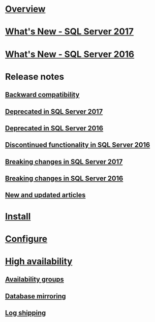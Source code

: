 # [Overview](sql-server-database-engine-overview.md) 

# [What's New - SQL Server 2017](whats-new-in-sql-server-2017.md)
# [What's New - SQL Server 2016](whats-new-in-sql-server-2016.md)


# Release notes
## [Backward compatibility](sql-server-database-engine-backward-compatibility.md)
## [Deprecated in SQL Server 2017](deprecated-database-engine-features-in-sql-server-2017.md)
## [Deprecated in SQL Server 2016](deprecated-database-engine-features-in-sql-server-2016.md)
## [Discontinued functionality in SQL Server 2016](discontinued-database-engine-functionality-in-sql-server-2016.md)
## [Breaking changes in SQL Server 2017](breaking-changes-to-database-engine-features-in-sql-server-2017.md)
## [Breaking changes in SQL Server 2016](breaking-changes-to-database-engine-features-in-sql-server-2016.md)
## [New and updated articles](new-updated-database-engine.md)

# [Install](../database-engine/install-windows/installation-for-sql-server-2016.md)
# [Configure](../database-engine/configure-windows/configure-database-engine-instances-sql-server.md)
# [High availability](sql-server-business-continuity-dr.md)
## [Availability groups](../database-engine/availability-groups/windows/overview-of-always-on-availability-groups-sql-server.md)
## [Database mirroring](../database-engine/database-mirroring/the-database-mirroring-endpoint-sql-server.md)
## [Log shipping](../database-engine/log-shipping/about-log-shipping-sql-server.md)

